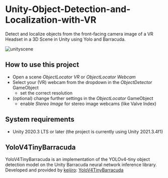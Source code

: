 # Unity-Object-Detection-and-Localization-with-VR
Detect and localize objects from the front-facing camera image of a VR Headset in a 3D Scene in Unity using Yolo and Barracuda.

![unityscene](https://user-images.githubusercontent.com/9919366/177161483-756bb08d-48f0-4af8-91ac-477b84bc63b7.png)

## How to use this project

- Open a scene _ObjectLocator VR_ or _ObjectLocator Webcam_
- Select your (VR) webcam from the dropdown in the _ObjectDetector_ GameObject
  - set the correct resolution
- (optional) change further settings in the _ObjectLocator_ GameObject
  - enable _Stereo Image_ for stereo image webcams (like Valve Index)

## System requirements
- Unity 2020.3 LTS or later (the project is currently using Unity 2021.3.4f1)

## YoloV4TinyBarracuda

YoloV4TinyBarracuda is an implementation of the YOLOv4-tiny object detection model on the Unity Barracuda neural network inference library.
Developed and provided by [keijiro]: [YoloV4TinyBarracuda]

[keijiro]: https://github.com/keijiro
[YoloV4TinyBarracuda]: https://github.com/keijiro/YoloV4TinyBarracuda
